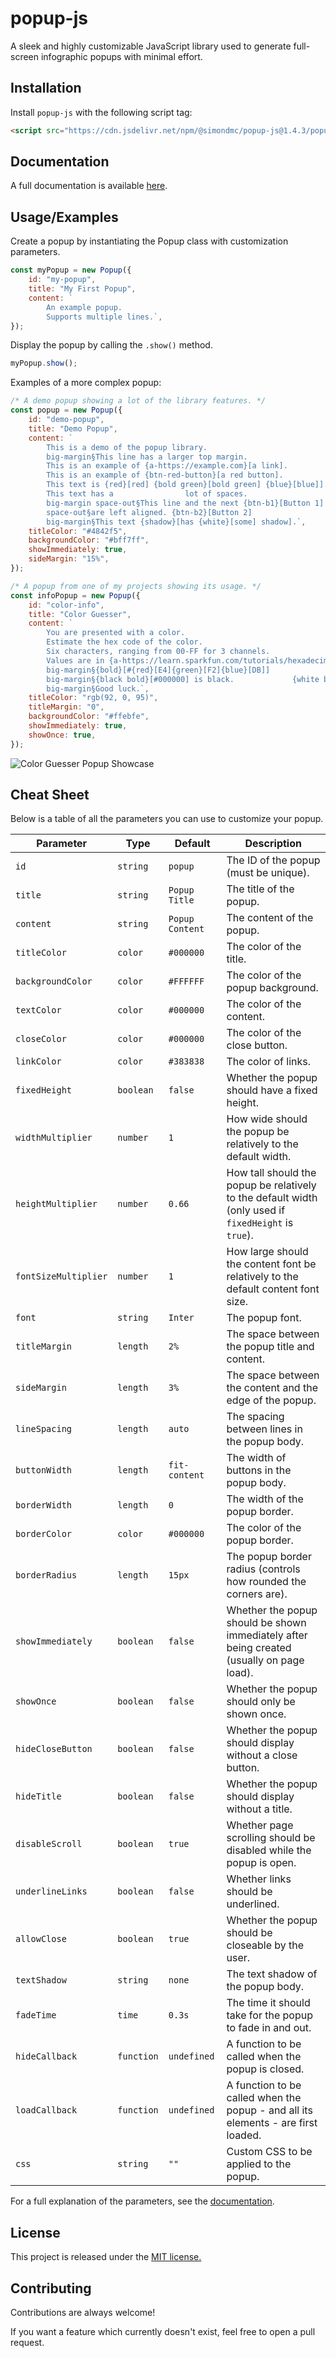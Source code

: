 # popup-js

A sleek and highly customizable JavaScript library used to generate full-screen infographic popups with minimal effort.

## Installation

Install `popup-js` with the following script tag:

```html
<script src="https://cdn.jsdelivr.net/npm/@simondmc/popup-js@1.4.3/popup.min.js"></script>
```

## Documentation

A full documentation is available [here](https://popup-js.rtfd.io).

## Usage/Examples

Create a popup by instantiating the Popup class with customization parameters.

```javascript
const myPopup = new Popup({
    id: "my-popup",
    title: "My First Popup",
    content: `
        An example popup.
        Supports multiple lines.`,
});
```

Display the popup by calling the `.show()` method.

```javascript
myPopup.show();
```

Examples of a more complex popup:

```javascript
/* A demo popup showing a lot of the library features. */
const popup = new Popup({
    id: "demo-popup",
    title: "Demo Popup",
    content: `
        This is a demo of the popup library.
        big-margin§This line has a larger top margin.
        This is an example of {a-https://example.com}[a link].
        This is an example of {btn-red-button}[a red button].
        This text is {red}[red] {bold green}[bold green] {blue}[blue]].
        This text has a                lot of spaces.
        big-margin space-out§This line and the next {btn-b1}[Button 1]
        space-out§are left aligned. {btn-b2}[Button 2]
        big-margin§This text {shadow}[has {white}[some] shadow].`,
    titleColor: "#4842f5",
    backgroundColor: "#bff7ff",
    showImmediately: true,
    sideMargin: "15%",
});
```

```javascript
/* A popup from one of my projects showing its usage. */
const infoPopup = new Popup({
    id: "color-info",
    title: "Color Guesser",
    content: `
        You are presented with a color.
        Estimate the hex code of the color.
        Six characters, ranging from 00-FF for 3 channels.
        Values are in {a-https://learn.sparkfun.com/tutorials/hexadecimal/hex-basics}[Base-16].
        big-margin§{bold}[#{red}[E4]{green}[F2]{blue}[DB]]
        big-margin§{black bold}[#000000] is black.             {white bold shadow}[#FFFFFF] is white.
        big-margin§Good luck.`,
    titleColor: "rgb(92, 0, 95)",
    titleMargin: "0",
    backgroundColor: "#ffebfe",
    showImmediately: true,
    showOnce: true,
});
```

![Color Guesser Popup Showcase](https://media.discordapp.net/attachments/847794209028833310/999926020817825872/unknown.png)

## Cheat Sheet

Below is a table of all the parameters you can use to customize your popup.

| Parameter            | Type       | Default         | Description                                                                                          |
| -------------------- | ---------- | --------------- | ---------------------------------------------------------------------------------------------------- |
| `id`                 | `string`   | `popup`         | The ID of the popup (must be unique).                                                                |
| `title`              | `string`   | `Popup Title`   | The title of the popup.                                                                              |
| `content`            | `string`   | `Popup Content` | The content of the popup.                                                                            |
| `titleColor`         | `color`    | `#000000`       | The color of the title.                                                                              |
| `backgroundColor`    | `color`    | `#FFFFFF`       | The color of the popup background.                                                                   |
| `textColor`          | `color`    | `#000000`       | The color of the content.                                                                            |
| `closeColor`         | `color`    | `#000000`       | The color of the close button.                                                                       |
| `linkColor`          | `color`    | `#383838`       | The color of links.                                                                                  |
| `fixedHeight`        | `boolean`  | `false`         | Whether the popup should have a fixed height.                                                        |
| `widthMultiplier`    | `number`   | `1`             | How wide should the popup be relatively to the default width.                                        |
| `heightMultiplier`   | `number`   | `0.66`          | How tall should the popup be relatively to the default width (only used if `fixedHeight` is `true`). |
| `fontSizeMultiplier` | `number`   | `1`             | How large should the content font be relatively to the default content font size.                    |
| `font`               | `string`   | `Inter`         | The popup font.                                                                                      |
| `titleMargin`        | `length`   | `2%`            | The space between the popup title and content.                                                       |
| `sideMargin`         | `length`   | `3%`            | The space between the content and the edge of the popup.                                             |
| `lineSpacing`        | `length`   | `auto`          | The spacing between lines in the popup body.                                                         |
| `buttonWidth`        | `length`   | `fit-content`   | The width of buttons in the popup body.                                                              |
| `borderWidth`        | `length`   | `0`             | The width of the popup border.                                                                       |
| `borderColor`        | `color`    | `#000000`       | The color of the popup border.                                                                       |
| `borderRadius`       | `length`   | `15px`          | The popup border radius (controls how rounded the corners are).                                      |
| `showImmediately`    | `boolean`  | `false`         | Whether the popup should be shown immediately after being created (usually on page load).            |
| `showOnce`           | `boolean`  | `false`         | Whether the popup should only be shown once.                                                         |
| `hideCloseButton`    | `boolean`  | `false`         | Whether the popup should display without a close button.                                             |
| `hideTitle`          | `boolean`  | `false`         | Whether the popup should display without a title.                                                    |
| `disableScroll`      | `boolean`  | `true`          | Whether page scrolling should be disabled while the popup is open.                                   |
| `underlineLinks`     | `boolean`  | `false`         | Whether links should be underlined.                                                                  |
| `allowClose`         | `boolean`  | `true`          | Whether the popup should be closeable by the user.                                                   |
| `textShadow`         | `string`   | `none`          | The text shadow of the popup body.                                                                   |
| `fadeTime`           | `time`     | `0.3s`          | The time it should take for the popup to fade in and out.                                            |
| `hideCallback`       | `function` | `undefined`     | A function to be called when the popup is closed.                                                    |
| `loadCallback`       | `function` | `undefined`     | A function to be called when the popup - and all its elements - are first loaded.                    |
| `css`                | `string`   | `""`            | Custom CSS to be applied to the popup.                                                               |

For a full explanation of the parameters, see the [documentation](https://popup-js.rtfd.io).

## License

This project is released under the [MIT license.](https://choosealicense.com/licenses/mit/)

## Contributing

Contributions are always welcome!

If you want a feature which currently doesn't exist, feel free to open a pull request.
